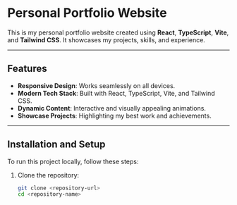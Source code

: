 # Personal Portfolio Website

This is my personal portfolio website created using **React**, **TypeScript**, **Vite**, and **Tailwind CSS**. It showcases my projects, skills, and experience.

---

## Features

- **Responsive Design**: Works seamlessly on all devices.
- **Modern Tech Stack**: Built with React, TypeScript, Vite, and Tailwind CSS.
- **Dynamic Content**: Interactive and visually appealing animations.
- **Showcase Projects**: Highlighting my best work and achievements.

---

## Installation and Setup

To run this project locally, follow these steps:

1. Clone the repository:
   ```bash
   git clone <repository-url>
   cd <repository-name>
